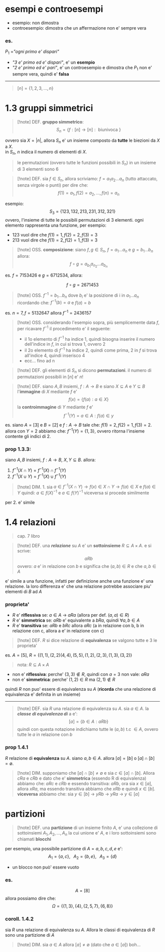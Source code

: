 # esempi e controesempi
* esempio: non dimostra
* controesempio: dimostra che un affermazione non e' sempre vera
### es.
$P_{1}$ =*"ogni primo e' dispari"*
- *"3 e' primo ed e' dispari"*, e' un **esempio**
- *"2 e' primo ed e' pari"*, e' un controesempio e dimostra che $P_{1}$ non e' sempre vera, quindi e' **falsa**

---
> $[n] = \{1,2,3,\dots ,n\}$ 

# 1.3 gruppi simmetrici

> [!note] DEF.
> **gruppo simmetrico**:
> $$S_{n} = \{  f: [n] \to [n]: \text{ biunivoca }\}$$

ovvero sia $X = |n|$, allora $S_{n}$ e' un insieme composto da **tutte** le biezioni da $X$ a $X$.  
in $S_{n}$, $n$ indica il numero di elementi di $X$.

> le permutazioni (ovvero tutte le funzioni possibili in $S_{n}$) in un insieme di $3$ elementi sono $6$

> [!note] DEF.
 sia $f \in S_{n}$, allora scriviamo: $f = a_{1} a_{2}  \dots a_{n}$  (tutto attaccato, senza virgole o punti) per dire che:
>$$
>f(1)=a_{1}, f(2)=a_{2},\dots,f(n) = a_{n}
>$$

esempio:
$$
S_{3} = \{ 123,132,213,231,312,321 \}
$$
ovvero, l'insieme di tutte le possibili permutazioni di 3 elementi. ogni elemento rappresenta una funzione, per esempio:
* $123$ vuol dire che $f(1)=1, f(2)=2, f(3)=3$
* $213$ vuol dire che $f(1) = 2, f(2) = 1, f(3) = 3$

>[!note] OSS.
> **composizione**:
> siano $f,g \in S_{n}$, $f=a_{1}\dots a_{n}$ e $g=b_{1}\dots b_{n}$ allora: $$ 
> f \circ g = a_{b_{1}} a_{n_{2}} \dots a_{b_{n}} 
> $$

es.
$f=7153426$ e $g=6712534$, allora:

$$
f \circ g = 2671453
$$

>[!note] OSS.
>$f^{-1} = b_{1}\dots b_{n}$ dove $b_{i}$ e' la posizione di i in $a_{1}\dots a_{n}$
 ricordando che: $f^{-1}(b) = a$ e $f(a) = b$

es.
$n=7, f=5132647$ allora $f^{-1} = 2436157$

> [!note] OSS.
> considerando l'esempio sopra, più semplicemente data $f$, per ricavare $f^{-1}$ il procedimento e' il seguente:
> - il 1o elemento di $f^{-1}$ ha indice 1, quindi bisogna inserire il numero dell'indice in $f$, in cui si trova 1, ovvero 2
> - il 2o elemento di $f^{-1}$ ha indice 2, quindi come prima, 2 in $f$ si trova all'indice 4, quindi inserisco 4
> - ecc... fino ad n

>[!note] DEF. 
> gli elementi di $S_{n}$ si dicono **permutazioni**.
> il numero di permutazioni possibili in $[n]$ e' $n!$

> [!note] DEF.
> siano $A,B$ insiemi, $f: A\to B$ e siano $X \subseteq A$ e $Y \subseteq B$
> l'**immagine** di $X$ mediante $f$ e' $$f(x) = \{ f(a): a \in X \}$$
> la **controimmagine** di $Y$ mediante $f$ e' $$f^{-1}(Y) = {a \in A: f(a) \in y}$$

es. 
siano $A=[3]$ e $B=[2]$ e $f: A\to B$ tale che: $f(1)=2, f(2)=1, f(3)=2$. allora con $Y = {2}$ abbiamo che: $f^{-1}(Y) = \{ 1,3 \}$, ovvero ritorna l'insieme contente gli indici di 2.

### prop 1.3.3: 
siano $A,B$ insiemi, $f:A\to B$, $X,Y \subseteq B$. allora:  
1. $f^{-1} (X \cap Y) = f^{-1}(X) \cap f^{-1}(Y)$
2. $f^{-1} (X \cup Y) = f^{-1}(X) \cup f^{-1}(Y)$

> [!note] DIM. 1.
> 	sia $a \in f^{-1}(X \cap Y) \to f(x) \in X \cap Y \to f(a) \in X \text{ e } f(a) \in Y$ quindi: $a \in f(X)^{-1} \text{ e } a \in f(Y)^{-1}$
> viceversa si procede similmente

per 2. e' simile

# 1.4 relazioni
> cap. 7 libro

>[!note] DEF.
> una ***relazione*** su $A$ e' un **sottoinsieme**  $R \subseteq A\times A$.
> e si scrive: $$aRb$$
> ovvero: $a$ e' in relazione con $b$ e significa che $(a,b)\in R$ e che $a,b \in A$

e' simile a una funzione, infatti per definizione anche una funzione e' una relazione. la loro differenza e' che una relazione potrebbe associare piu' elementi di $B$ ad $A$

### proprieta'
* $R$ e' **riflessiva** se: $a \in A$ -> $aRa$ (allora per def. $(a,a) \in R$)
* $R$ e' **simmetrica** se: $aRb$ e' equivalente a $bRa$, quindi $\forall a,b\in A$
* $R$ e' **transitiva** se: $aRb$ e $bRc$ allora $aRc$ (a in relazione con b, b in relazione con c, allora a e' in relazione con c)

>[!note] DEF.
>$R$ si dice relazione di **equivalenza** se valgono tutte e 3 le proprieta'

es.
$A = [5]$, $R = \{(1,1),(2,2)(4,4),(5,5),(1,2),(2,3),(1,3),(3,2)\}$ 
> nota: $R \subseteq A \times A$

* non e' **riflessiva**: perche' $(3,3) \not\in R$, quindi con $a=3$ non vale: $aRa$
* non e' **simmetrica**: perche' $(1,2) \in R$ ma $(2,1) \not\in R$

quindi $R$ non puo' essere di equivalenza su $A$ (**ricorda** che una relazione di equivalenza e' definita in un insieme)

---

> [!note] DEF.
> sia $R$ una relazione di equivalenza su $A$. sia $a \in A$.
> la ***classe di equivalenza di*** a e':
> $$[a] = \{ b\in A: aRb \}$$
> quindi con questa notazione indichiamo tutte le $(a,b) \text{ t.c } \in A$, ovvero tutte le $a$ in relazione con $b$


### prop 1.4.1
$R$ relazione di **equivalenza** su $A$. siano $a,b \in A$. allora $[a]=[b]$ o $[a] \cap[b]= \emptyset$.
>[!note] DIM.
> supponiamo che $[a] \cap[b] \neq \emptyset$ e sia $c \in [a] \cap [b]$. Allora $cRa$ e $cRb$ e dato che e' **simmetrica** (essendo R di equivalenza) abbiamo che: $aRc$ e $cRb$
> e essendo transitiva: $aRb$, ora sia $x \in [a]$, allora $xRa$, ma essendo transitiva abbiamo che $xRb$ e quindi $x\in[b]$. **viceversa** abbiamo che:
> sia $y \in [b]$ -> $yRb$ -> $yRa$ -> $y \in [a]$



# partizioni

>[!note] DEF.
>una **partizione** di un insieme finito $A$, e' una collezione di sottoinsiemi $A_{1},A_{2},\dots,A_{n}$ la cui unione e' $A$, e i loro sottoinsiemi sono chiamati **blocchi**

per esempio, una possibile partizione di $A = {a,b,c,d,e}$ e':
$$
A_{1} = \{ a,c \}, \;\;\; A_{2}=\{ b,e \}, \;\;\; A_{3} =\{d \}
$$
* un blocco non può' essere vuoto
### es. 
$$
A = [8]
$$
allora possiamo dire che:
$$
\Omega= \{ \{ 1,3 \}, \{ 4 \}, \{ 2,5,7 \}, \{ 6,8 \} \}
$$
### coroll. 1.4.2
sia $R$ una relazione di equivalenza su $A$. Allora le classi di equivalenza di $R$ sono una partizione di $A$

> [!note] DIM.
> sia $a \in A$ allora $[a]\neq \emptyset$ (dato che $a \in [a]$)
> boh...



